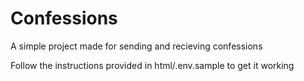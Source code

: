 # Confessions
A simple project made for sending and recieving confessions

Follow the instructions provided in html/.env.sample to get it working